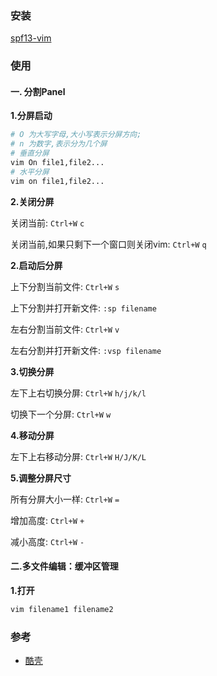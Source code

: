 ### 安装
[spf13-vim](https://github.com/spf13/spf13-vim)

### 使用
#### 一. 分割Panel
**1.分屏启动**

```bash
# O 为大写字母,大小写表示分屏方向;
# n 为数字,表示分为几个屏
# 垂直分屏
vim On file1,file2...
# 水平分屏
vim on file1,file2...
```

**2.关闭分屏**

关闭当前: `Ctrl+W` `c`

关闭当前,如果只剩下一个窗口则关闭vim: `Ctrl+W` `q`

**2.启动后分屏**

上下分割当前文件: `Ctrl+W` `s`

上下分割并打开新文件: `:sp filename`

左右分割当前文件: `Ctrl+W` `v`

左右分割并打开新文件: `:vsp filename`

**3.切换分屏**

左下上右切换分屏: `Ctrl+W` `h/j/k/l`

切换下一个分屏: `Ctrl+W` `w`

**4.移动分屏**

左下上右移动分屏: `Ctrl+W` `H/J/K/L`

**5.调整分屏尺寸**

所有分屏大小一样: `Ctrl+W` `=`

增加高度: `Ctrl+W` `+`

减小高度: `Ctrl+W` `-`

#### 二.多文件编辑：缓冲区管理

**1.打开**

```bash
vim filename1 filename2
```

### 参考
- [酷壳](http://coolshell.cn/)
